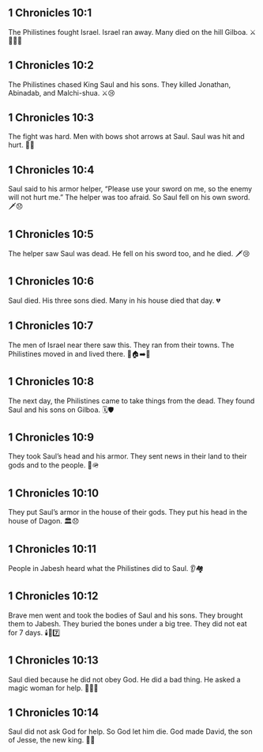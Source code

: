 ## 1 Chronicles 10:1
The Philistines fought Israel. Israel ran away. Many died on the hill Gilboa. ⚔️🏃‍♂️😢
## 1 Chronicles 10:2
The Philistines chased King Saul and his sons. They killed Jonathan, Abinadab, and Malchi-shua. ⚔️😢
## 1 Chronicles 10:3
The fight was hard. Men with bows shot arrows at Saul. Saul was hit and hurt. 🏹🤕
## 1 Chronicles 10:4
Saul said to his armor helper, “Please use your sword on me, so the enemy will not hurt me.” The helper was too afraid. So Saul fell on his own sword. 🗡️😞
## 1 Chronicles 10:5
The helper saw Saul was dead. He fell on his sword too, and he died. 🗡️😢
## 1 Chronicles 10:6
Saul died. His three sons died. Many in his house died that day. 💔
## 1 Chronicles 10:7
The men of Israel near there saw this. They ran from their towns. The Philistines moved in and lived there. 🏃🏠➡️👥
## 1 Chronicles 10:8
The next day, the Philistines came to take things from the dead. They found Saul and his sons on Gilboa. 🗓️🛡️
## 1 Chronicles 10:9
They took Saul’s head and his armor. They sent news in their land to their gods and to the people. 📣🪖
## 1 Chronicles 10:10
They put Saul’s armor in the house of their gods. They put his head in the house of Dagon. 🏛️😞
## 1 Chronicles 10:11
People in Jabesh heard what the Philistines did to Saul. 👂🏘️
## 1 Chronicles 10:12
Brave men went and took the bodies of Saul and his sons. They brought them to Jabesh. They buried the bones under a big tree. They did not eat for 7 days. 🕯️🌳7️⃣
## 1 Chronicles 10:13
Saul died because he did not obey God. He did a bad thing. He asked a magic woman for help. 🚫🙏✨
## 1 Chronicles 10:14
Saul did not ask God for help. So God let him die. God made David, the son of Jesse, the new king. 👑🙏
